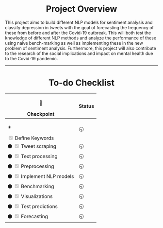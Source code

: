 <h1 align="center"> Project Overview </h1>
This project aims to build different NLP models for sentiment analysis and classify depression in tweets with the goal of forecasting the frequency of these from before and after the Covid-19 outbreak. This will both test the knowledge of different NLP methods and analyze the performance of these using naive bench-marking as well as implementing these in the new problem of sentiment analysis. Furthermore, this project will also contribute to the research of the social implications and impact on mental health due to the Covid-19 pandemic.
<hr>
<h1 align="center"> To-do Checklist </h1>

| <p> &#128204;</p> Checkpoint                                              | Status |
| ------------------------------------------------- | ----   |
| <p>&#10036;</p> <input type="checkbox" disabled checked /> Define Keywords  |  :clock930:   |
| :black_circle: <input type="checkbox" disabled  checked/>  Tweet scraping |  :clock930:    |
| :black_circle: <input type="checkbox" disabled  checked/> Text processing |  :clock930:    |
| :black_circle: <input type="checkbox" disabled  checked/>  Preprocessing |  :clock930:   |
| :black_circle: <input type="checkbox" disabled  checked/> Implement NLP models |  :clock930:    |
| :black_circle: <input type="checkbox" disabled  checked/> Benchmarking |   :clock930:   |
| :black_circle: <input type="checkbox" disabled  checked/> Visualizations |  :clock930:    |
| :black_circle: <input type="checkbox" disabled  checked/> Test predictions |  :clock930:    |
| :black_circle: <input type="checkbox" disabled  checked/> Forecasting |  :clock930:    |

